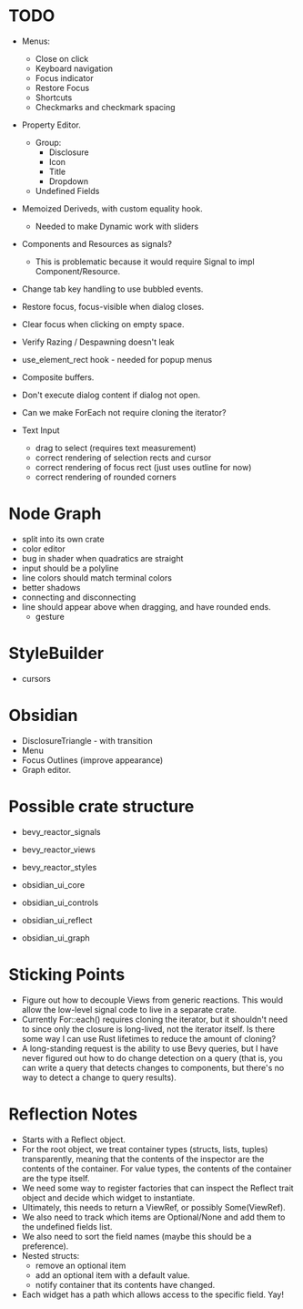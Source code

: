 # TODO

- Menus:
  - Close on click
  - Keyboard navigation
  - Focus indicator
  - Restore Focus
  - Shortcuts
  - Checkmarks and checkmark spacing
- Property Editor.
  - Group:
    - Disclosure
    - Icon
    - Title
    - Dropdown
  - Undefined Fields
- Memoized Deriveds, with custom equality hook.
  - Needed to make Dynamic work with sliders
- Components and Resources as signals?
  - This is problematic because it would require Signal<T> to impl Component/Resource.
- Change tab key handling to use bubbled events.
- Restore focus, focus-visible when dialog closes.
- Clear focus when clicking on empty space.
- Verify Razing / Despawning doesn't leak
- use_element_rect hook - needed for popup menus
- Composite buffers.
- Don't execute dialog content if dialog not open.
- Can we make ForEach not require cloning the iterator?
- Text Input

  - drag to select (requires text measurement)
  - correct rendering of selection rects and cursor
  - correct rendering of focus rect (just uses outline for now)
  - correct rendering of rounded corners

# Node Graph

- split into its own crate
- color editor
- bug in shader when quadratics are straight
- input should be a polyline
- line colors should match terminal colors
- better shadows
- connecting and disconnecting
- line should appear above when dragging, and have rounded ends.
  - gesture

# StyleBuilder

- cursors

# Obsidian

- DisclosureTriangle - with transition
- Menu
- Focus Outlines (improve appearance)
- Graph editor.

# Possible crate structure

- bevy_reactor_signals
- bevy_reactor_views
- bevy_reactor_styles

- obsidian_ui_core
- obsidian_ui_controls
- obsidian_ui_reflect
- obsidian_ui_graph

# Sticking Points

- Figure out how to decouple Views from generic reactions. This would allow the low-level signal
  code to live in a separate crate.
- Currently For::each() requires cloning the iterator, but it shouldn't need to since only the
  closure is long-lived, not the iterator itself. Is there some way I can use Rust lifetimes to
  reduce the amount of cloning?
- A long-standing request is the ability to use Bevy queries, but I have never figured out how
  to do change detection on a query (that is, you can write a query that detects changes to
  components, but there's no way to detect a change to query results).

# Reflection Notes

- Starts with a Reflect object.
- For the root object, we treat container types (structs, lists, tuples) transparently, meaning
  that the contents of the inspector are the contents of the container. For value types,
  the contents of the container are the type itself.
- We need some way to register factories that can inspect the Reflect trait object and decide
  which widget to instantiate.
- Ultimately, this needs to return a ViewRef, or possibly Some(ViewRef).
- We also need to track which items are Optional/None and add them to the undefined fields list.
- We also need to sort the field names (maybe this should be a preference).
- Nested structs:
  - remove an optional item
  - add an optional item with a default value.
  - notify container that its contents have changed.
- Each widget has a path which allows access to the specific field. Yay!
